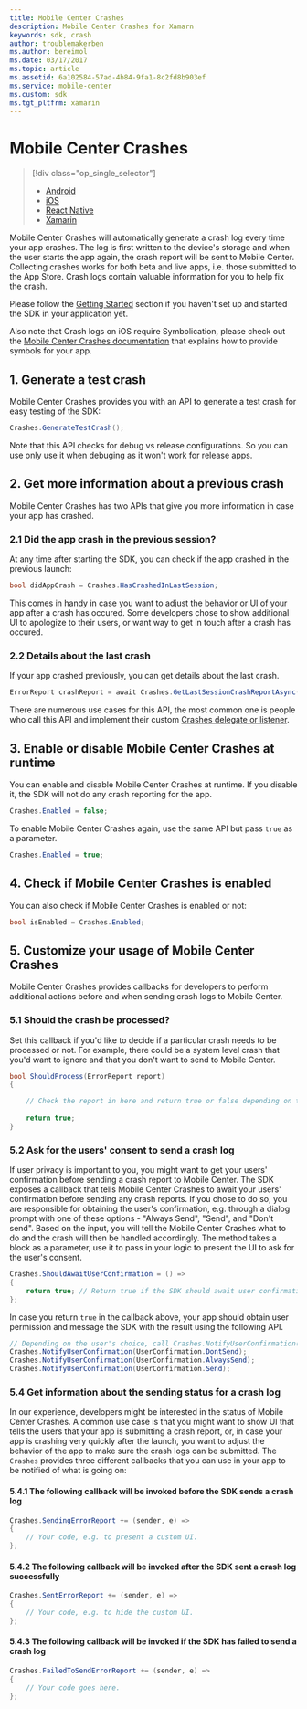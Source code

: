 ```yaml
---
title: Mobile Center Crashes
description: Mobile Center Crashes for Xamarn
keywords: sdk, crash
author: troublemakerben
ms.author: bereimol
ms.date: 03/17/2017
ms.topic: article
ms.assetid: 6a102584-57ad-4b84-9fa1-8c2fd8b903ef
ms.service: mobile-center
ms.custom: sdk
ms.tgt_pltfrm: xamarin
---
```


# Mobile Center Crashes

> [!div class="op_single_selector"]
> * [Android](android.md)
> * [iOS](ios.md)
> * [React Native](react-native.md)
> * [Xamarin](xamarin.md)

Mobile Center Crashes will automatically generate a crash log every time your app crashes. The log is first written to the device's storage and when the user starts the app again, the crash report will be sent to Mobile Center. Collecting crashes works for both beta and live apps, i.e. those submitted to the App Store. Crash logs contain valuable information for you to help fix the crash.

Please follow the [Getting Started](~/sdk/get-started/xamarin.md) section if you haven't set up and started the SDK in your application yet.

Also note that Crash logs on iOS require Symbolication, please check out the [Mobile Center Crashes documentation](~/crashes/ios.md) that explains how to provide symbols for your app.

## 1. Generate a test crash

Mobile Center Crashes provides you with an API to generate a test crash for easy testing of the SDK:

```csharp
Crashes.GenerateTestCrash();
```

Note that this API checks for debug vs release configurations. So you can use only use it when debuging as it won't work for release apps.

## 2. Get more information about a previous crash

Mobile Center Crashes has two APIs that give you more information in case your app has crashed.

### 2.1 Did the app crash in the previous session?

At any time after starting the SDK, you can check if the app crashed in the previous launch:

```csharp
bool didAppCrash = Crashes.HasCrashedInLastSession;
```

This comes in handy in case you want to adjust the behavior or UI of your app after a crash has occured. Some developers chose to show additional UI to apologize to their users, or want way to get in touch after a crash has occured. 

### 2.2 Details about the last crash

If your app crashed previously, you can get details about the last crash.

```csharp
ErrorReport crashReport = await Crashes.GetLastSessionCrashReportAsync();
```

There are numerous use cases for this API, the most common one is people who call this API and implement their custom [Crashes delegate or listener](#5-customize-your-usage-of-mobile-center-crashes). 

## 3. Enable or disable Mobile Center Crashes at runtime

You can enable and disable Mobile Center Crashes at runtime. If you disable it, the SDK will not do any crash reporting for the app.

```csharp
Crashes.Enabled = false;
```

To enable Mobile Center Crashes again, use the same API but pass `true` as a parameter.

```csharp
Crashes.Enabled = true;
```

## 4. Check if Mobile Center Crashes is enabled

You can also check if Mobile Center Crashes is enabled or not:

```csharp
bool isEnabled = Crashes.Enabled;
```

## 5. Customize your usage of Mobile Center Crashes

Mobile Center Crashes provides callbacks for developers to perform additional actions before and when sending crash logs to Mobile Center.

### 5.1 Should the crash be processed?

Set this callback if you'd like to decide if a particular crash needs to be processed or not. For example, there could be a system level crash that you'd want to ignore and that you don't want to send to Mobile Center.

```csharp
bool ShouldProcess(ErrorReport report)
{

 	// Check the report in here and return true or false depending on the ErrorReport.
 
	return true;
}
```

### 5.2 Ask for the users' consent to send a crash log

If user privacy is important to you, you might want to get your users' confirmation before sending a crash report to Mobile Center. The SDK exposes a callback that tells Mobile Center Crashes to await your users' confirmation before sending any crash reports.
If you chose to do so, you are responsible for obtaining the user's confirmation, e.g. through a dialog prompt with one of these options - "Always Send", "Send", and "Don't send". Based on the input, you will tell the Mobile Center Crashes what to do and the crash will then be handled accordingly. The method takes a block as a parameter, use it to pass in your logic to present the UI to ask for the user's consent.

```csharp
Crashes.ShouldAwaitUserConfirmation = () =>
{
	return true; // Return true if the SDK should await user confirmation, otherwise false.
};
```

In case you return `true` in the callback above, your app should obtain user permission and message the SDK with the result using the following API.

```csharp
// Depending on the user's choice, call Crashes.NotifyUserConfirmation() with the right value.
Crashes.NotifyUserConfirmation(UserConfirmation.DontSend);
Crashes.NotifyUserConfirmation(UserConfirmation.AlwaysSend);
Crashes.NotifyUserConfirmation(UserConfirmation.Send);
```

### 5.4 Get information about the sending status for a crash log

In our experience, developers might be interested in the status of Mobile Center Crashes. A common use case is that you might want to show UI that tells the users that your app is submitting a crash report, or, in case your app is crashing very quickly after the launch, you want to adjust the behavior of the app to make sure the crash logs can be submitted. The `Crashes` provides three different callbacks that you can use in your app to be notified of what is going on:

#### 5.4.1 The following callback will be invoked before the SDK sends a crash log

```csharp
Crashes.SendingErrorReport += (sender, e) =>
{
	// Your code, e.g. to present a custom UI.
};
```

#### 5.4.2 The following callback will be invoked after the SDK sent a crash log successfully

```csharp
Crashes.SentErrorReport += (sender, e) =>
{
	// Your code, e.g. to hide the custom UI.
};
```

#### 5.4.3 The following callback will be invoked if the SDK has failed to send a crash log

```csharp
Crashes.FailedToSendErrorReport += (sender, e) =>
{
	// Your code goes here.
};
```